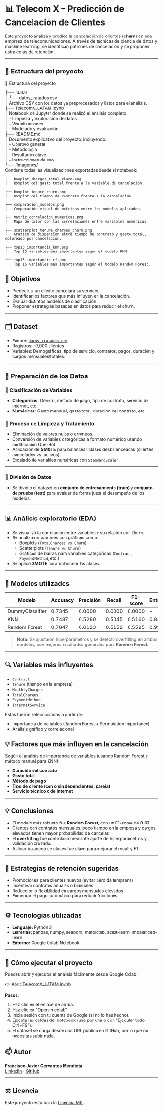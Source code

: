 # 📊 Telecom X – Predicción de Cancelación de Clientes

Este proyecto analiza y predice la cancelación de clientes (**churn**) en una empresa de telecomunicaciones. A través de técnicas de ciencia de datos y machine learning, se identifican patrones de cancelación y se proponen estrategias de retención.

---

## 📁 Estructura del proyecto

📁 Estructura del proyecto

├── /data/  
│   └── datos_tratados.csv  
│       Archivo CSV con los datos ya preprocesados y listos para el análisis.  
├── TelecomX_LATAM.ipynb  
│   Notebook de Jupyter donde se realizó el análisis completo:  
│   - Limpieza y exploración de datos  
│   - Visualizaciones  
│   - Modelado y evaluación  
├── README.md  
│   Documento explicativo del proyecto, incluyendo:  
│   - Objetivo general  
│   - Metodología  
│   - Resultados clave  
│   - Instrucciones de uso  
└── /Imagenes/  
    Contiene todas las visualizaciones exportadas desde el notebook:  

    ├── boxplot_charges_total_churn.png  
    │   Boxplot del gasto total frente a la variable de cancelación.  

    ├── boxplot_tenure_churn.png  
    │   Boxplot del tiempo de contrato frente a la cancelación.  

    ├── comparacion_modelos.png  
    │   Comparación visual de métricas entre los modelos aplicados.  

    ├── matriz_correlacion_numericas.png  
    │   Mapa de calor con las correlaciones entre variables numéricas.  

    ├── scatterplot_tenure_charges_churn.png  
    │   Gráfico de dispersión entre tiempo de contrato y gasto total, coloreado por cancelación.  

    ├── top15_importancia_knn.png  
    │   Top 15 variables más importantes según el modelo KNN.  

    └── top15_importancia_rf.png  
        Top 15 variables más importantes según el modelo Random Forest.  



## 🎯 Objetivos

- Predecir si un cliente cancelará su servicio.
- Identificar los factores que más influyen en la cancelación.
- Evaluar distintos modelos de clasificación.
- Proponer estrategias basadas en datos para reducir el churn.

---

## 🗂️ Dataset

- Fuente: [`datos_tratados.csv`](https://raw.githubusercontent.com/Elavat9000/Challenge-ONE-Data-Science-Telecom-X-parte-2/refs/heads/main/Data/datos_tratados.csv)
- Registros: ~7,000 clientes
- Variables: Demográficas, tipo de servicio, contratos, pagos, duración y cargos mensuales/totales.

---
## 🔧 Preparación de los Datos

### 📌 Clasificación de Variables

- **Categóricas**: Género, método de pago, tipo de contrato, servicio de internet, etc.
- **Numéricas**: Gasto mensual, gasto total, duración del contrato, etc.
### 🧼 Proceso de Limpieza y Tratamiento

- Eliminación de valores nulos o erróneos.
- Conversión de variables categóricas a formato numérico usando codificación One-Hot.
- Aplicación de **SMOTE** para balancear clases desbalanceadas (clientes cancelados vs. activos).
- Escalado de variables numéricas con `StandardScaler`.

---

### 🔀 División de Datos

- Se dividió el dataset en **conjunto de entrenamiento (train)** y **conjunto de prueba (test)** para evaluar de forma justa el desempeño de los modelos.

---

## 📊 Análisis exploratorio (EDA)

- Se visualizó la correlación entre variables y su relación con `Churn`.
- Se analizaron patrones con gráficos como:
  - Boxplots (`TotalCharges vs Churn`)
  - Scatterplots (`Tenure vs Churn`)
  - Gráficos de barras para variables categóricas (`Contract`, `PaymentMethod`, etc.)
- Se aplicó **SMOTE** para balancear las clases.

---

## 🤖 Modelos utilizados

| Modelo            | Accuracy | Precisión | Recall | F1-score | Entrenamiento |
|-------------------|----------|-----------|--------|----------|----------------|
| DummyClassifier   | 0.7345   | 0.0000    | 0.0000 | 0.0000   | -              |
| KNN               | 0.7487   | 0.5280    | 0.5045 | 0.5160   | 0.8422         |
| Random Forest     | 0.7847   | 0.6123    | 0.5152 | 0.5595   | 0.9978         |

> **Nota:** Se ajustaron hiperparámetros y se detectó overfitting en ambos modelos, con mejores resultados generales para **Random Forest**.

---

## 🔍 Variables más influyentes

- `Contract`
- `tenure` (tiempo en la empresa)
- `MonthlyCharges`
- `TotalCharges`
- `PaymentMethod`
- `InternetService`

Estas fueron seleccionadas a partir de:
- Importancia de variables (Random Forest + Permutation Importance)
- Análisis gráfico y correlacional


## 💡 Factores que más influyen en la cancelación

Según el análisis de importancia de variables (usando Random Forest y método manual para KNN):

- **Duración del contrato**
- **Gasto total**
- **Método de pago**
- **Tipo de cliente (con o sin dependientes, pareja)**
- **Servicio técnico o de internet**

---

## 💡 Conclusiones

- El modelo más robusto fue **Random Forest**, con un F1-score de **0.62**.
- Clientes con contratos mensuales, poco tiempo en la empresa y cargos elevados tienen mayor probabilidad de cancelar.
- El **overfitting** fue controlado mediante ajuste de hiperparámetros y validación cruzada.
- Aplicar balanceo de clases fue clave para mejorar el recall y F1.

---

## 🧠 Estrategias de retención sugeridas

- Promociones para clientes nuevos (evitar pérdida temprana)
- Incentivar contratos anuales o bianuales
- Reducción o flexibilidad en cargos mensuales elevados
- Fomentar el pago automático para reducir fricciones

---

## ⚙️ Tecnologías utilizadas

- **Lenguaje:** Python 3
- **Librerías:** pandas, numpy, seaborn, matplotlib, scikit-learn, imbalanced-learn
- **Entorno:** Google Colab Notebook

---

## 🚀 Cómo ejecutar el proyecto

Puedes abrir y ejecutar el análisis fácilmente desde Google Colab:

👉 [Abrir TelecomX_LATAM.ipynb](https://github.com/Elavat9000/Challenge-ONE-Data-Science-Telecom-X-parte-2/blob/main/Telecom_X_parte_2.ipynb)

**Pasos:**
1. Haz clic en el enlace de arriba.
2. Haz clic en "Open in colab"
3. Inicia sesión con tu cuenta de Google (si no lo has hecho).
4. Ejecuta las celdas del notebook (una por una o con “Ejecutar todo Ctrl+F9”).
5. El dataset se carga desde una URL pública en GitHub, por lo que no necesitas subir nada.

## 📫 Autor

**Francisco Javier Cervantes Mendieta**  
[LinkedIn](https://www.linkedin.com/in/francisco-javier-cervantes-mendieta-327575213/) · [GitHub](https://github.com/Elavat9000)

---

## ⚖️ Licencia

Este proyecto está bajo la [Licencia MIT](https://opensource.org/licenses/MIT).
